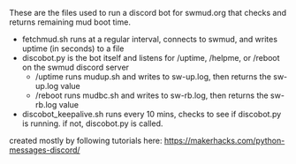 These are the files used to run a discord bot for swmud.org that checks and returns remaining mud boot time.
  * fetchmud.sh runs at a regular interval, connects to swmud, and writes uptime (in seconds) to a file
  * discobot.py is the bot itself and listens for /uptime, /helpme, or /reboot on the swmud discord server
      * /uptime runs mudup.sh and writes to sw-up.log, then returns the sw-up.log value
      * /reboot runs mudbc.sh and writes to sw-rb.log, then returns the sw-rb.log value
  * discobot_keepalive.sh runs every 10 mins, checks to see if discobot.py is running. if not, discobot.py is called.


created mostly by following tutorials here: https://makerhacks.com/python-messages-discord/

